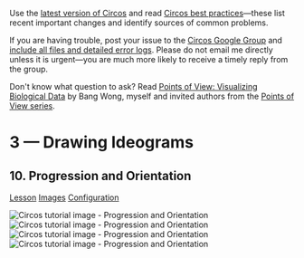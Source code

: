 Use the [latest version of Circos](/software/download/circos/) and read
[Circos best
practices](/documentation/tutorials/reference/best_practices/)—these list
recent important changes and identify sources of common problems.

If you are having trouble, post your issue to the [Circos Google
Group](https://groups.google.com/group/circos-data-visualization) and [include
all files and detailed error logs](/support/support/). Please do not email me
directly unless it is urgent—you are much more likely to receive a timely
reply from the group.

Don't know what question to ask? Read [Points of View: Visualizing Biological
Data](https://www.nature.com/nmeth/journal/v9/n12/full/nmeth.2258.html) by
Bang Wong, myself and invited authors from the [Points of View
series](https://mk.bcgsc.ca/pointsofview).

# 3 — Drawing Ideograms

## 10\. Progression and Orientation

[Lesson](/documentation/tutorials/ideograms/progression_and_orientation/lesson)
[Images](/documentation/tutorials/ideograms/progression_and_orientation/images)
[Configuration](/documentation/tutorials/ideograms/progression_and_orientation/configuration)

![Circos tutorial image - Progression and
Orientation](/documentation/tutorials/ideograms/progression_and_orientation/img/01.png)
![Circos tutorial image - Progression and
Orientation](/documentation/tutorials/ideograms/progression_and_orientation/img/02.png)
![Circos tutorial image - Progression and
Orientation](/documentation/tutorials/ideograms/progression_and_orientation/img/03.png)
![Circos tutorial image - Progression and
Orientation](/documentation/tutorials/ideograms/progression_and_orientation/img/04.png)


